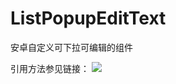 # ListPopupEditText
安卓自定义可下拉可编辑的组件

引用方法参见链接：
[![](https://jitpack.io/v/kswdblt/ListPopupEditText.svg)](https://jitpack.io/#kswdblt/ListPopupEditText)

